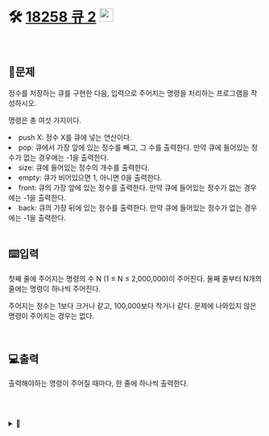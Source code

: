 <br>

# 🛠️ [18258 큐 2](http://www.acmicpc.net/problem/18258) <img height="27px" width="27px" src="https://static.solved.ac/tier_small/7.svg"/>

<br>

## 📖문제
정수를 저장하는 큐를 구현한 다음, 입력으로 주어지는 명령을 처리하는 프로그램을 작성하시오.

명령은 총 여섯 가지이다.

<li>push X: 정수 X를 큐에 넣는 연산이다.</li>
<li>pop: 큐에서 가장 앞에 있는 정수를 빼고, 그 수를 출력한다. 만약 큐에 들어있는 정수가 없는 경우에는 -1을 출력한다.</li>
<li>size: 큐에 들어있는 정수의 개수를 출력한다.</li>
<li>empty: 큐가 비어있으면 1, 아니면 0을 출력한다.</li>
<li>front: 큐의 가장 앞에 있는 정수를 출력한다. 만약 큐에 들어있는 정수가 없는 경우에는 -1을 출력한다.</li>
<li>back: 큐의 가장 뒤에 있는 정수를 출력한다. 만약 큐에 들어있는 정수가 없는 경우에는 -1을 출력한다.</li>

<br>

## ⌨️입력
첫째 줄에 주어지는 명령의 수 N (1 ≤ N ≤ 2,000,000)이 주어진다. 둘째 줄부터 N개의 줄에는 명령이 하나씩 주어진다. 

주어지는 정수는 1보다 크거나 같고, 100,000보다 작거나 같다. 문제에 나와있지 않은 명령이 주어지는 경우는 없다.

<br>

## 💻출력
출력해야하는 명령이 주어질 때마다, 한 줄에 하나씩 출력한다.

<br><br>

<details>
  <summary>🎈</summary>
<br>
  
</details>

<br><br>
